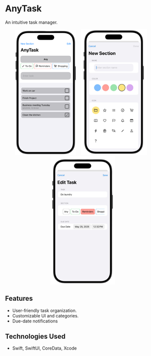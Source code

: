 # AnyTask
An intuitive task manager.
<p align="center">
  <img src="Images/App_Screenshot1.png" width="200" alt="Main View">
  &nbsp;&nbsp;
  <img src="Images/App_Screenshot2.png" width="214" alt="New Section View">
  &nbsp;&nbsp;
  <img src="Images/App_Screenshot3.png" width="210" alt="Edit Task View">
</p>

## Features
- User-friendly task organization.
- Customizable UI and categories.
- Due-date notifications

## Technologies Used
- Swift, SwiftUI, CoreData, Xcode
